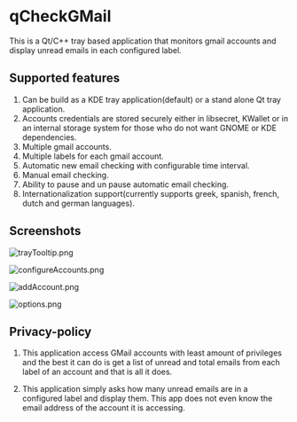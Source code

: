 # qCheckGMail

This is a Qt/C++ tray based application that monitors gmail accounts and display unread emails in each configured label.

## Supported features

1. Can be build as a KDE tray application(default) or a stand alone Qt tray application.
2. Accounts credentials are stored securely either in libsecret, KWallet or in an internal storage system for those who do not want GNOME or KDE dependencies.
3. Multiple gmail accounts.
4. Multiple labels for each gmail account.
5. Automatic new email checking with configurable time interval.
6. Manual email checking.
7. Ability to pause and un pause automatic email checking.
8. Internationalization support(currently supports greek, spanish, french, dutch and german languages).

## Screenshots

![trayTooltip.png](https://raw.githubusercontent.com/mhogomchungu/qCheckGMail/master/images/trayTooltip.png)

![configureAccounts.png](https://raw.githubusercontent.com/mhogomchungu/qCheckGMail/master/images/configureAccounts.png)

![addAccount.png](https://raw.githubusercontent.com/mhogomchungu/qCheckGMail/master/images/addAccount.png)

![options.png](https://raw.githubusercontent.com/mhogomchungu/qCheckGMail/master/images/options.png)

## Privacy-policy

1. This application access GMail accounts with least amount of privileges and the best it can do is get a list of unread and total
emails from each label of an account and that is all it does.

2. This application simply asks how many unread emails are in a configured label and display them. This app does not even know
the email address of the account it is accessing.
